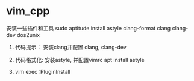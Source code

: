 # vim_cpp

安装一些插件和工具
sudo aptitude install astyle clang-format clang clang-dev dos2unix

1. 代码提示： 安装clang并配置
clang, clang-dev

2. 代码格式化: 安装astyle, 并配置vimrc
apt install astyle

3. vim exec :PluginInstall
